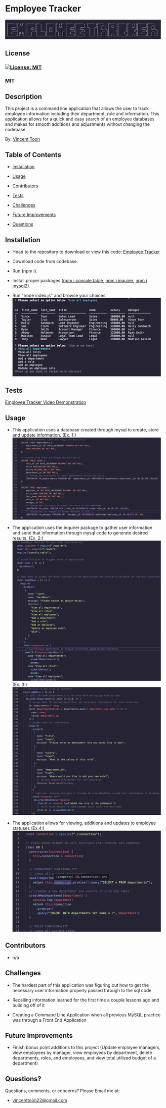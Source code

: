 # Employee Tracker
![Need photo of text insert](./assets/title.jpg)

## License
### [![License: MIT](https://img.shields.io/badge/License-MIT-yellow.svg)](https://opensource.org/licenses/MIT)
### [MIT](https://opensource.org/licenses/MIT)

## Description

This project is a command line application that allows the user to track employee information including their department, role and information. This application allows for a quick and easy search of an employee databases and makes for smooth additions and adjustments without changing the codebase.

By: [Vincent Toon](https://github.com/vincenttoon)

## Table of Contents

* [Installation](#installation)

* [Usage](#usage)  

* [Contributors](#contributors)

* [Tests](#tests)

* [Challenges](#challenges)

* [Future Improvements](#future-improvements)

* [Questions](#questions)

## Installation

* Head to the repository to download or view this code: [Employee Tracker](https://github.com/Vincenttoon/employee-tracker-extraordinaire)

* Download code from codebase. 
* Run (npm i). 
* Install proper packages ([npm i console.table](https://www.npmjs.com/package/console.table), [npm i inquirer](https://www.npmjs.com/package/inquirer), [npm i mysql2](https://www.npmjs.com/package/mysql2)).
* Run "node index.js" and browse your choices.
![Command line prompts](./assets/command-line-action.jpg)

## Tests

[Employee Tracker Video Demonstration](https://drive.google.com/file/d/1QJjaNJ6SWj9D_mGSDWqYwiamMNUx2Do6/view)

## Usage

* This application uses a database created through mysql to create, store and update information.
(Ex. 1:)
![Picture of data tables](./assets/table-creation.jpg)

* The application uses the inquirer package to gather user information and send that information through mysql code to generate desired results.
(Ex. 2:)
![Picture of main inquirer menu](./assets/main-menu.jpg)
(Ex. 3:)
![Picture of inquirer js at work](./assets/inquirer-ex.jpg)

* The application allows for viewing, additions and updates to employee statuses
(Ex.4:)
![Picture of command line results](./assets/mysql-literal.jpg)

## Contributors

* n/a

## Challenges

* The hardest part of this application was figuring out how to get the necessary user information properly passed through to the sql code

* Recalling information learned for the first time a couple lessons ago and building off of it

* Creating a Command Line Application when all previous MySQL practice was through a Front End Application

## Future Improvements

* Finish bonus point additions to this project (Update employee managers, view employees by manager, view employees by department, delete departments, roles, and employees, and view total utilized budget of a department)

## Questions?

Questions, comments, or concerns? Please Email me at:
* vincenttoon22@gmail.com
